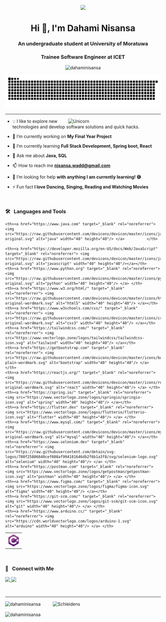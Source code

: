 <p align="center" ><img  src = "https://github.com/7oSkaaa/7oSkaaa/blob/main/Images/about_me.gif?raw=true" width = 100px></p>
<h1 align="center">Hi 👋, I'm Dahami Nisansa</h1>
<h3 align="center">An undergraduate student at University of Moratuwa </h3>
<h3 align="center">Trainee Software Engineer at ICET</h3>

<p align="center"> <img src="https://komarev.com/ghpvc/?username=dahaminisansa&label=Profile%20views&color=0e75b6&style=flat" alt="dahaminisansa" /> </p>
<p align = "center">
	<img src = "https://github.com/7oSkaaa/7oSkaaa/blob/output/github-contribution-grid-snake.svg?" alt = "Snake Game"/>
</p>

___

<img align="right" width=300px alt="Unicorn" src="https://c.tenor.com/GN73MKBawZYAAAAi/busy-cute.gif" />

- 💡  I like to explore new technologies and develop software solutions and quick hacks.

- 🔭 I’m currently working on **My Final Year Project**

- 🌱 I’m currently learning **Full Stack Development, Spring boot, React**

- 💬 Ask me about **Java, SQL**

- 📫 How to reach me **nisansa.wadd@gmail.com**

- 🤔 I’m looking for help **with anything I am currently learning! 😅**

- ⚡ Fun fact **I love Dancing, Singing, Reading and Watching Movies**
</br>

### 🛠 &nbsp; Languages and Tools

<table>
  <tr>
    <th><a href="https://www.w3schools.com/cs/" target="_blank" rel="noreferrer"> <img src="https://raw.githubusercontent.com/devicons/devicon/master/icons/csharp/csharp-original.svg" alt="csharp" width="40"     
         height="40"/> </a></th>
	  
    <th><a href="https://www.java.com" target="_blank" rel="noreferrer"> <img src="https://raw.githubusercontent.com/devicons/devicon/master/icons/java/java-original.svg" alt="java" width="40" height="40"/> </a>          </th>
    
    <th><a href="https://developer.mozilla.org/en-US/docs/Web/JavaScript" target="_blank" rel="noreferrer"> <img src="https://raw.githubusercontent.com/devicons/devicon/master/icons/javascript/javascript-original.svg" alt="javascript" width="40" height="40"/></a></th>
    <th><a href="https://www.python.org" target="_blank" rel="noreferrer"> <img src="https://raw.githubusercontent.com/devicons/devicon/master/icons/python/python-original.svg" alt="python" width="40" height="40"/> </a> </th>
    <th><a href="https://www.w3.org/html/" target="_blank" rel="noreferrer"> <img src="https://raw.githubusercontent.com/devicons/devicon/master/icons/html5/html5-original-wordmark.svg" alt="html5" width="40" height="40"/> </a></th>
    <th><a href="https://www.w3schools.com/css/" target="_blank" rel="noreferrer"> <img src="https://raw.githubusercontent.com/devicons/devicon/master/icons/css3/css3-original-wordmark.svg" alt="css3" width="40" height="40"/> </a></th>
    <th><a href="https://tailwindcss.com/" target="_blank" rel="noreferrer"> <img src="https://www.vectorlogo.zone/logos/tailwindcss/tailwindcss-icon.svg" alt="tailwind" width="40" height="40"/> </a></th>
    <th><a href="https://getbootstrap.com" target="_blank" rel="noreferrer"> <img src="https://raw.githubusercontent.com/devicons/devicon/master/icons/bootstrap/bootstrap-plain-wordmark.svg" alt="bootstrap" width="40" height="40"/> </a> </th>
    <th><a href="https://reactjs.org/" target="_blank" rel="noreferrer"> <img src="https://raw.githubusercontent.com/devicons/devicon/master/icons/react/react-original-wordmark.svg" alt="react" width="40" height="40"/> </a> </th>
    <th><a href="https://spring.io/" target="_blank" rel="noreferrer"> <img src="https://www.vectorlogo.zone/logos/springio/springio-icon.svg" alt="spring" width="40" height="40"/> </a></th>
    <th><a href="https://flutter.dev" target="_blank" rel="noreferrer"> <img src="https://www.vectorlogo.zone/logos/flutterio/flutterio-icon.svg" alt="flutter" width="40" height="40"/> </a> </th>
    <th><a href="https://www.mysql.com/" target="_blank" rel="noreferrer"> <img src="https://raw.githubusercontent.com/devicons/devicon/master/icons/mysql/mysql-original-wordmark.svg" alt="mysql" width="40" height="40"/> </a></th>
    <th><a href="https://www.selenium.dev" target="_blank" rel="noreferrer"> <img src="https://raw.githubusercontent.com/detain/svg-logos/780f25886640cef088af994181646db2f6b1a3f8/svg/selenium-logo.svg" alt="selenium" width="40" height="40"/> </a> </th>
    <th><a href="https://postman.com" target="_blank" rel="noreferrer"> <img src="https://www.vectorlogo.zone/logos/getpostman/getpostman-icon.svg" alt="postman" width="40" height="40"/> </a> </th>
    <th><a href="https://www.figma.com/" target="_blank" rel="noreferrer"> <img src="https://www.vectorlogo.zone/logos/figma/figma-icon.svg" alt="figma" width="40" height="40"/> </a></th>
    <th><a href="https://git-scm.com/" target="_blank" rel="noreferrer"> <img src="https://www.vectorlogo.zone/logos/git-scm/git-scm-icon.svg" alt="git" width="40" height="40"/> </a> </th>
    <th><a href="https://www.arduino.cc/" target="_blank" rel="noreferrer"> <img src="https://cdn.worldvectorlogo.com/logos/arduino-1.svg" alt="arduino" width="40" height="40"/> </a> </th>
  </tr>
</table>
</br>

### 🤝 &nbsp; Connect with Me
<p align="left">
<a href="https://www.linkedin.com/in/dahami-nisansa" target="_blank" rel="noreferrer"> <img src="https://img.shields.io/badge/linkedin-%230077B5.svg?&style=for-the-badge&logo=linkedin&logoColor=white" /> </a>
<a href="https://x.com/DahamiNisansa" target="_blank" rel="noreferrer"> <img src="https://img.shields.io/badge/twitter-%231DA1F2.svg?&style=for-the-badge&logo=twitter&logoColor=white" /> </a>
</p>
</br>

___
  
<div align="left">
  <img align="right" alt="Schleidens" src="https://cdn.dribbble.com/users/1059583/screenshots/4171367/coding-freak.gif" width="350" height="300" />
  <img src="https://github-readme-stats.vercel.app/api/top-langs?username=dahaminisansa&show_icons=true&locale=en&layout=compact" alt="dahaminisansa" />
  <br>
  <br>
  <img src="https://github-readme-stats.vercel.app/api?username=dahaminisansa&show_icons=true&locale=en" alt="dahaminisansa" />
</div>
